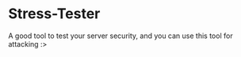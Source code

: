 # Stress-Tester
A good tool to test your server security, and you can use this tool for attacking :>
